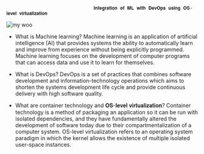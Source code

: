                                     𝐈𝐧𝐭𝐞𝐠𝐫𝐚𝐭𝐢𝐨𝐧 𝐨𝐟 𝐌𝐋 𝐰𝐢𝐭𝐡 𝐃𝐞𝐯𝐎𝐩𝐬 𝐮𝐬𝐢𝐧𝐠 𝐎𝐒-𝐥𝐞𝐯𝐞𝐥 𝐯𝐢𝐫𝐭𝐮𝐚𝐥𝐢𝐳𝐚𝐭𝐢𝐨𝐧
                            
![my woo](https://user-images.githubusercontent.com/41663027/88486344-af3ac900-cf9a-11ea-90b0-77c5b6245e2d.png)

- What is Machine learning?
Machine learning is an application of artificial intelligence (AI) that provides systems the ability to automatically learn and improve from experience without being explicitly programmed. Machine learning focuses on the development of computer programs that can access data and use it to learn for themselves.

- What is DevOps?
DevOps is a set of practices that combines software development and information-technology operations which aims to shorten the systems development life cycle and provide continuous delivery with high software quality.

- What are container technology and 𝐎𝐒-𝐥𝐞𝐯𝐞𝐥 𝐯𝐢𝐫𝐭𝐮𝐚𝐥𝐢𝐳𝐚𝐭𝐢𝐨𝐧?
Container technology is a method of packaging an application so it can be run with isolated dependencies, and they have fundamentally altered the development of software today due to their compartmentalization of a computer system.
OS-level virtualization refers to an operating system paradigm in which the kernel allows the existence of multiple isolated user-space instances.

